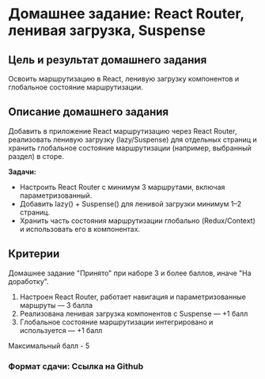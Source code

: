 # Домашнее задание: React Router, ленивая загрузка, Suspense

## Цель и результат домашнего задания

Освоить маршрутизацию в React, ленивую загрузку компонентов и глобальное состояние маршрутизации.

## Описание домашнего задания

Добавить в приложение React маршрутизацию через React Router, реализовать ленивую загрузку (lazy/Suspense) для отдельных страниц и хранить глобальное состояние маршрутизации (например, выбранный раздел) в сторе.

**Задачи:**

- Настроить React Router с минимум 3 маршрутами, включая параметризованный.
- Добавить lazy() + Suspense() для ленивой загрузки минимум 1–2 страниц.
- Хранить часть состояния маршрутизации глобально (Redux/Context) и использовать его в компонентах.

## Критерии

Домашнее задание "Принято" при наборе 3 и более баллов, иначе "На доработку".

1. Настроен React Router, работает навигация и параметризованные маршруты — 3 балла
2. Реализована ленивая загрузка компонентов с Suspense — +1 балл
3. Глобальное состояние маршрутизации интегрировано и используется — +1 балл

Максимальный балл - 5

### Формат сдачи: Ссылка на Github

